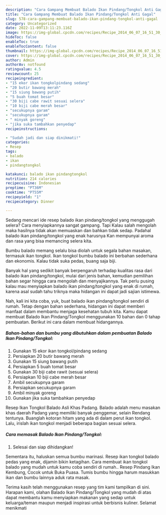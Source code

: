 ```yaml
---
description: "Cara Gampang Membuat Balado Ikan Pindang/Tongkol Anti Gagal"
title: "Cara Gampang Membuat Balado Ikan Pindang/Tongkol Anti Gagal"
slug: 578-cara-gampang-membuat-balado-ikan-pindang-tongkol-anti-gagal
category: Uncategorized
date: 2022-11-09T13:11:23.116Z
image: https://img-global.cpcdn.com/recipes/Recipe_2014_06_07_16_51_30_415_e454b0_original_20140312_024006/680x482cq70/balado-ikan-pindangtongkol-foto-resep-utama.jpg
hideToc: false
enableToc: true
enableTocContent: false
thumbnail: https://img-global.cpcdn.com/recipes/Recipe_2014_06_07_16_51_30_415_e454b0_original_20140312_024006/680x482cq70/balado-ikan-pindangtongkol-foto-resep-utama.jpg
cover: https://img-global.cpcdn.com/recipes/Recipe_2014_06_07_16_51_30_415_e454b0_original_20140312_024006/680x482cq70/balado-ikan-pindangtongkol-foto-resep-utama.jpg
author: Admin
authorAv: notfound
ratingvalue: 4.5
reviewcount: 25
recipeingredient:
- "15 ekor ikan tongkolpindang sedang"
- "20 butir bawang merah"
- "15 siung bawang putih"
- "5 buah tomat besar"
- "30 biji cabe rawit sesuai selera"
- "10 biji cabe merah besar"
- "secukupnya garam"
- "secukupnya garam"
- " minyak goreng"
- "jika suka tambahkan penyedap"
recipeinstructions:

- "Sudah jadi dan siap dinikmati!"
categories:
- Resep
tags:
- balado
- ikan
- pindangtongkol

katakunci: balado ikan pindangtongkol 
nutrition: 214 calories
recipecuisine: Indonesian
preptime: "PT36M"
cooktime: "PT55M"
recipeyield: "1"
recipecategory: Dinner

---
```



Sedang mencari ide resep balado ikan pindang/tongkol yang menggugah selera? Cara menyiapkannya sangat gampang. Tapi Kalau salah mengolah maka hasilnya tidak akan memuaskan dan bahkan tidak sedap. Padahal balado ikan pindang/tongkol yang enak harusnya Kan mempunyai aroma dan rasa yang bisa memancing selera kita.


Bumbu balado memang selalu bisa diolah untuk segala bahan masakan, termasuk ikan tongkol. Ikan tongkol bumbu balado ini berbahan sederhana dan ekonomis. Kalau tidak suka pedas, buang saja biji.

Banyak hal yang sedikit banyak berpengaruh terhadap kualitas rasa dari balado ikan pindang/tongkol, mulai dari jenis bahan, kemudian pemilihan bahan segar hingga cara mengolah dan menyajikannya. Tak perlu pusing kalau mau menyiapkan balado ikan pindang/tongkol yang enak di rumah, karena asal sudah tahu triknya maka hidangan ini dapat jadi sajian istimewa.


Nah, kali ini kita coba, yuk, buat balado ikan pindang/tongkol sendiri di rumah. Tetap dengan bahan sederhana, hidangan ini dapat memberi manfaat dalam membantu menjaga kesehatan tubuh kita. Kamu dapat membuat Balado Ikan Pindang/Tongkol menggunakan 10 bahan dan 0 tahap pembuatan. Berikut ini cara dalam membuat hidangannya.

<!--inarticleads1-->

##### Bahan-bahan dan bumbu yang dibutuhkan dalam pembuatan Balado Ikan Pindang/Tongkol:

1. Gunakan 15 ekor ikan tongkol/pindang sedang
1. Persiapkan 20 butir bawang merah
1. Gunakan 15 siung bawang putih
1. Persiapkan 5 buah tomat besar
1. Gunakan 30 biji cabe rawit (sesuai selera)
1. Persiapkan 10 biji cabe merah besar
1. Ambil secukupnya garam
1. Persiapkan secukupnya garam
1. Ambil  minyak goreng
1. Gunakan jika suka tambahkan penyedap


Resep Ikan Tongkol Balado Asli Khas Padang. Balado adalah menu masakan khas daerah Padang yang memiliki banyak penggemar, selain Rendang tentunya. Buanglah kotoran hitam yang ada di dalam perut ikan tongkol. Lalu, irislah ikan tongkol menjadi beberapa bagian sesuai selera. 

<!--inarticleads2-->

##### Cara memasak Balado Ikan Pindang/Tongkol:


1. Selesai dan siap dihidangkan!

Sementara itu, haluskan semua bumbu marinasi. Resep ikan tongkol balado pedas yang enak, dijamin bikin ketagihan. Cara membuat ikan tongkol balado yang mudah untuk kamu coba sendiri di rumah.. Resep Pindang Ikan Kembung, Cocok untuk Buka Puasa. Tumis bumbu hingga harum masukkan ikan dan bumbu lainnya aduk rata masak. 

Terima kasih telah menggunakan resep yang tim kami tampilkan di sini. Harapan kami, olahan Balado Ikan Pindang/Tongkol yang mudah di atas dapat membantu kamu menyiapkan makanan yang sedap untuk keluarga/teman maupun menjadi inspirasi untuk berbisnis kuliner. Selamat menikmati
